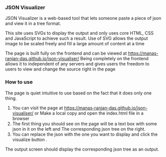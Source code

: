 ### JSON Visualizer
JSON Visualizer is a web-based tool that lets someone paste a piece of json and view it in a tree format. 

This site uses SVGs to display the output and only uses core HTML, CSS and JavaScript to achieve such a result. Use of SVG allows the output image to be scaled freely and fill a large amount of content at a time

The page is built fully on the frontend and can be viewed at 
https://manas-ranjan-das.github.io/json-visualiser/
Being completely on the frontend allows it to independent of any servers and gives users the freedom to users to view and change the source right in the page 

### How to use
The page is quiet intuitive to use based on the fact that it does only one thing.

1. You can visit the page at https://manas-ranjan-das.github.io/json-visualiser/ or Make a local copy and open the index.html file in a browser
2. The first thing you should see on the page will be a text box with some json in it on the left and The corresponding json tree on the right.
3. You can replace the json with the one you want to display and click the visualize button .

The output screen should display the corresponding json tree as an output.

